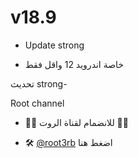 

# v18.9

- Update strong

-  خاصة اندرويد 12 واقل فقط

تحديث strong-

 Root channel 

 - ⛓️‍💥 للانضمام لقناة الروت ⛓️‍💥

- 🛠️ [@root3rb](https://t.me/root3rb) اضغط هنا


